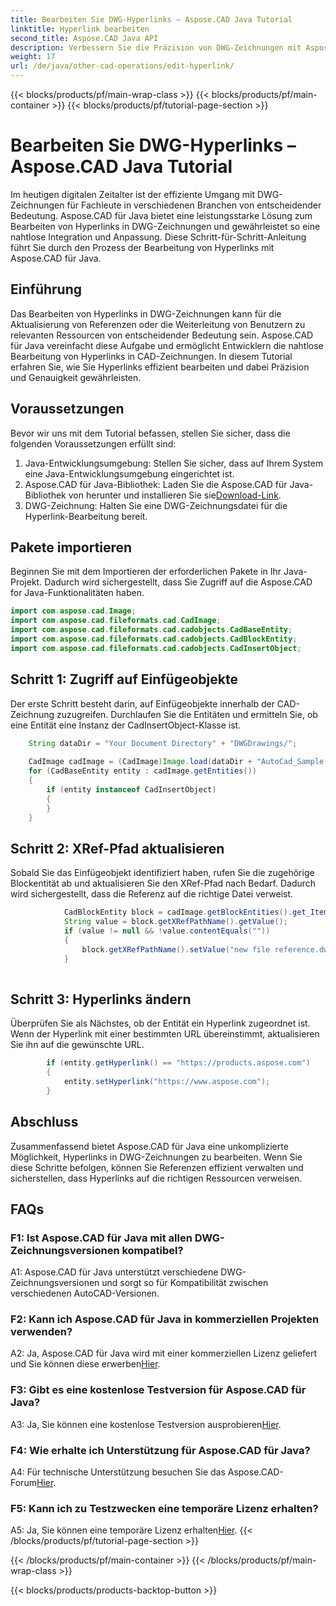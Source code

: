 ```yaml
---
title: Bearbeiten Sie DWG-Hyperlinks – Aspose.CAD Java Tutorial
linktitle: Hyperlink bearbeiten
second_title: Aspose.CAD Java API
description: Verbessern Sie die Präzision von DWG-Zeichnungen mit Aspose.CAD für Java. Bearbeiten Sie Hyperlinks nahtlos und stellen Sie so genaue Referenzen sicher. Probieren Sie jetzt die kostenlose Testversion aus!
weight: 17
url: /de/java/other-cad-operations/edit-hyperlink/
---
```


{{< blocks/products/pf/main-wrap-class >}}
{{< blocks/products/pf/main-container >}}
{{< blocks/products/pf/tutorial-page-section >}}

# Bearbeiten Sie DWG-Hyperlinks – Aspose.CAD Java Tutorial

Im heutigen digitalen Zeitalter ist der effiziente Umgang mit DWG-Zeichnungen für Fachleute in verschiedenen Branchen von entscheidender Bedeutung. Aspose.CAD für Java bietet eine leistungsstarke Lösung zum Bearbeiten von Hyperlinks in DWG-Zeichnungen und gewährleistet so eine nahtlose Integration und Anpassung. Diese Schritt-für-Schritt-Anleitung führt Sie durch den Prozess der Bearbeitung von Hyperlinks mit Aspose.CAD für Java.

## Einführung

Das Bearbeiten von Hyperlinks in DWG-Zeichnungen kann für die Aktualisierung von Referenzen oder die Weiterleitung von Benutzern zu relevanten Ressourcen von entscheidender Bedeutung sein. Aspose.CAD für Java vereinfacht diese Aufgabe und ermöglicht Entwicklern die nahtlose Bearbeitung von Hyperlinks in CAD-Zeichnungen. In diesem Tutorial erfahren Sie, wie Sie Hyperlinks effizient bearbeiten und dabei Präzision und Genauigkeit gewährleisten.

## Voraussetzungen

Bevor wir uns mit dem Tutorial befassen, stellen Sie sicher, dass die folgenden Voraussetzungen erfüllt sind:
1. Java-Entwicklungsumgebung: Stellen Sie sicher, dass auf Ihrem System eine Java-Entwicklungsumgebung eingerichtet ist.
2.  Aspose.CAD für Java-Bibliothek: Laden Sie die Aspose.CAD für Java-Bibliothek von herunter und installieren Sie sie[Download-Link](https://releases.aspose.com/cad/java/).
3. DWG-Zeichnung: Halten Sie eine DWG-Zeichnungsdatei für die Hyperlink-Bearbeitung bereit.

## Pakete importieren

Beginnen Sie mit dem Importieren der erforderlichen Pakete in Ihr Java-Projekt. Dadurch wird sichergestellt, dass Sie Zugriff auf die Aspose.CAD for Java-Funktionalitäten haben.

```java
import com.aspose.cad.Image;
import com.aspose.cad.fileformats.cad.CadImage;
import com.aspose.cad.fileformats.cad.cadobjects.CadBaseEntity;
import com.aspose.cad.fileformats.cad.cadobjects.CadBlockEntity;
import com.aspose.cad.fileformats.cad.cadobjects.CadInsertObject;

```

## Schritt 1: Zugriff auf Einfügeobjekte

Der erste Schritt besteht darin, auf Einfügeobjekte innerhalb der CAD-Zeichnung zuzugreifen. Durchlaufen Sie die Entitäten und ermitteln Sie, ob eine Entität eine Instanz der CadInsertObject-Klasse ist.

```java
    String dataDir = "Your Document Directory" + "DWGDrawings/";
    
    CadImage cadImage = (CadImage)Image.load(dataDir + "AutoCad_Sample.dwg");
    for (CadBaseEntity entity : cadImage.getEntities())
    {
        if (entity instanceof CadInsertObject)
        {
        }
	}
```

## Schritt 2: XRef-Pfad aktualisieren

Sobald Sie das Einfügeobjekt identifiziert haben, rufen Sie die zugehörige Blockentität ab und aktualisieren Sie den XRef-Pfad nach Bedarf. Dadurch wird sichergestellt, dass die Referenz auf die richtige Datei verweist.

```java
			CadBlockEntity block = cadImage.getBlockEntities().get_Item(((CadInsertObject)entity).getName());
            String value = block.getXRefPathName().getValue();
            if (value != null && !value.contentEquals(""))
            {
                block.getXRefPathName().setValue("new file reference.dwg");
            }
    
```

## Schritt 3: Hyperlinks ändern

Überprüfen Sie als Nächstes, ob der Entität ein Hyperlink zugeordnet ist. Wenn der Hyperlink mit einer bestimmten URL übereinstimmt, aktualisieren Sie ihn auf die gewünschte URL.

```java
        if (entity.getHyperlink() == "https://products.aspose.com")
        {
            entity.setHyperlink("https://www.aspose.com");
        }
```

## Abschluss

Zusammenfassend bietet Aspose.CAD für Java eine unkomplizierte Möglichkeit, Hyperlinks in DWG-Zeichnungen zu bearbeiten. Wenn Sie diese Schritte befolgen, können Sie Referenzen effizient verwalten und sicherstellen, dass Hyperlinks auf die richtigen Ressourcen verweisen.

## FAQs

### F1: Ist Aspose.CAD für Java mit allen DWG-Zeichnungsversionen kompatibel?

A1: Aspose.CAD für Java unterstützt verschiedene DWG-Zeichnungsversionen und sorgt so für Kompatibilität zwischen verschiedenen AutoCAD-Versionen.

### F2: Kann ich Aspose.CAD für Java in kommerziellen Projekten verwenden?

 A2: Ja, Aspose.CAD für Java wird mit einer kommerziellen Lizenz geliefert und Sie können diese erwerben[Hier](https://purchase.aspose.com/buy).

### F3: Gibt es eine kostenlose Testversion für Aspose.CAD für Java?

 A3: Ja, Sie können eine kostenlose Testversion ausprobieren[Hier](https://releases.aspose.com/).

### F4: Wie erhalte ich Unterstützung für Aspose.CAD für Java?

 A4: Für technische Unterstützung besuchen Sie das Aspose.CAD-Forum[Hier](https://forum.aspose.com/c/cad/19).

### F5: Kann ich zu Testzwecken eine temporäre Lizenz erhalten?

 A5: Ja, Sie können eine temporäre Lizenz erhalten[Hier](https://purchase.aspose.com/temporary-license/).
{{< /blocks/products/pf/tutorial-page-section >}}

{{< /blocks/products/pf/main-container >}}
{{< /blocks/products/pf/main-wrap-class >}}

{{< blocks/products/products-backtop-button >}}
